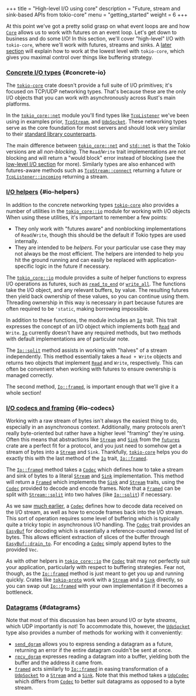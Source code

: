 +++
title = "High-level I/O using core"
description = "Future, stream and sink-based APIs from tokio-core"
menu = "getting_started"
weight = 6
+++

At this point we've got a pretty solid grasp on what event loops are and how
[`Core`] allows us to work with futures on an event loop. Let's get down to
business and do some I/O! In this section, we'll cover "high-level" I/O with
`tokio-core`, where we'll work with futures, streams and sinks. A
[later section](../../going-deeper/core-low-level) will explain how to work at
the lowest level with `tokio-core`, which gives you maximal control over things
like buffering strategy.

### [Concrete I/O types](#concrete-io) {#concrete-io}

The [`tokio-core`] crate doesn't provide a full suite of I/O primitives; it's
focused on TCP/UDP networking types. That's because these are the only I/O
objects that you can work with asynchronously across Rust's main platforms.

In the [`tokio_core::net`] module you'll find types like
[`TcpListener`] we've been using in examples prior, [`TcpStream`], and
[`UdpSocket`]. These networking types serve as the core foundation for most
servers and should look very similar to their [standard library
counterparts][`std::net`].

The main difference between [`tokio_core::net`] and [`std::net`] is that the
Tokio versions are all *non-blocking*. The `Read`/`Write` trait implementations
are not blocking and will return a "would block" error instead of blocking (see
the [low-level I/O section](../../going-deeper/core-low-level) for more).
Similarly types are also enhanced with futures-aware methods such as
[`TcpStream::connect`] returning a future or [`TcpListener::incoming`] returning
a stream.

### [I/O helpers](#io-helpers) {#io-helpers}

In addition to the concrete networking types [`tokio-core`] also provides a
number of utilities in the [`tokio_core::io`] module for working with I/O
objects When using these utilities, it's important to remember a few points:

* They only work with "futures aware" and nonblocking
  implementations of `Read`/`Write`, though this should be the default if Tokio
  types are used internally.
* They are intended to be *helpers*. For your particular use case they may not
  always be the most efficient. The helpers are intended to help you hit the
  ground running and can easily be replaced with application-specific logic in
  the future if necessary.

The [`tokio_core::io`] module provides a suite of helper functions to express
I/O operations as futures, such as [`read_to_end`] or [`write_all`]. The
functions take the I/O object, and any relevant buffers, by value. The resulting
futures then yield back ownership of these values, so you can continue using
them.  Threading ownership in this way is necessary in part because futures are
often required to be `'static`, making borrowing impossible.

In addition to these functions, the module includes an [`Io`] trait. This trait
expresses the concept of an I/O object which implements both [`Read`] and
`Write`. [`Io`] currently doesn't have any required methods, but two methods
with default implementations are of particular note.

The [`Io::split`] method assists in working with "halves" of a stream
independently. This method essentially takes a `Read + Write` objects and
returns two objects that implement [`Read`] and `Write`, respectively. This can
often be convenient when working with futures to ensure ownership is
managed correctly.

The second method, [`Io::framed`], is important enough that we'll give it a
whole section!

### [I/O codecs and framing](#io-codecs) {#io-codecs}

Working with a raw stream of bytes isn't always the easiest thing to do,
especially in an asynchronous context. Additionally, many protocols aren't
really byte-oriented but rather have a higher level "framing" they're using.
Often this means that abstractions like [`Stream`] and [`Sink`] from the
[`futures`] crate are a perfect fit for a protocol, and you just need to somehow
get a stream of bytes into a [`Stream`] and `Sink`. Thankfully, [`tokio-core`]
helps you do exactly this with the last method of the [`Io`] trait,
[`Io::framed`].

The [`Io::framed`] method takes a [`Codec`] which defines how to take a stream
and sink of bytes to a literal [`Stream`] and [`Sink`] implementation. This
method will return a [`Framed`] which implements the [`Sink`] and [`Stream`]
traits, using the [`Codec`] provided to decode and encode frames. Note that a
[`Framed`] can be split with [`Stream::split`] into two halves (like
[`Io::split`]) if necessary.

As we saw [much earlier](../simple-server), a [`Codec`] defines how to decode
data received on the I/O stream, as well as how to encode frames back into the
I/O stream. This sort of operation requires some level of buffering which is
typically quite a tricky topic in asynchronous I/O handling. The [`Codec`] trait
provides an [`EasyBuf`] for decoding which is essentially a reference-counted
owned list of bytes. This allows efficient extraction of slices of the buffer
through [`EasyBuf::drain_to`]. For encoding a [`Codec`] simply append bytes to
the provided `Vec`.

As with other helpers in [`tokio_core::io`] the [`Codec`] trait may not
perfectly suit your application, particularly with respect to buffering
strategies. Fear not, though, as the [`Io::framed`] method is just meant to get
you up and running quickly. Crates like [`tokio-proto`] work with a [`Stream`]
and a [`Sink`] directly, so you can swap out [`Io::framed`] with your own
implementation if it becomes a bottleneck.

### [Datagrams](#datagrams) {#datagrams}

Note that most of this discussion has been around I/O or byte *streams*, which
UDP importantly is not! To accommodate this, however, the [`UdpSocket`] type
also provides a number of methods for working with it conveniently:

* [`send_dgram`] allows you to express sending a datagram as a future, returning
  an error if the entire datagram couldn't be sent at once.
* [`recv_dgram`] expresses reading a datagram into a buffer, yielding both the
  buffer and the address it came from.
* [`framed`][`UdpSocket::framed`] acts similarly to [`Io::framed`] in easing
  transformation of a [`UdpSocket`] to a [`Stream`] and a [`Sink`]. Note that
  this method takes a [`UdpCodec`] which differs from [`Codec`] to better suit
  datagrams as opposed to a byte stream.

[IOCP]: https://www.freebsd.org/cgi/man.cgi?query=kqueue&sektion=2
[`Core::handle`]: https://docs.rs/tokio-core/0.1/tokio_core/reactor/struct.Core.html#method.handle
[`Core::run`]: https://docs.rs/tokio-core/0.1/tokio_core/reactor/struct.Core.html#method.run
[`Core`]: https://docs.rs/tokio-core/0.1/tokio_core/reactor/struct.Core.html
[`Event`]: https://docs.rs/mio/0.6/mio/struct.Event.html
[`Future::wait`]: https://docs.rs/futures/0.1/futures/future/trait.Future.html#method.wait
[`Handle::spawn`]: https://docs.rs/tokio-core/0.1/tokio_core/reactor/struct.Handle.html#method.spawn
[`Handle`]: https://docs.rs/tokio-core/0.1/tokio_core/reactor/struct.Handle.html
[`Poll::poll`]: https://docs.rs/mio/0.6/mio/struct.Poll.html#method.poll
[`Poll`]: https://docs.rs/mio/0.6/mio/struct.Poll.html
[`Remote::spawn`]: https://docs.rs/tokio-core/0.1/tokio_core/reactor/struct.Remote.html#method.spawn
[`Remote`]: https://docs.rs/tokio-core/0.1/tokio_core/reactor/struct.Remote.html
[`TcpListener::bind`]: https://docs.rs/tokio-core/0.1/tokio_core/net/struct.TcpListener.html#method.bind
[`TcpListener`]: https://docs.rs/tokio-core/0.1/tokio_core/net/struct.TcpListener.html
[`TcpStream`]: https://docs.rs/tokio-core/0.1/tokio_core/net/struct.TcpStream.html
[`Token`]: https://docs.rs/mio/0.6/mio/struct.Token.html
[`UdpSocket`]: https://docs.rs/tokio-core/0.1/tokio_core/net/struct.UdpSocket.html
[`epoll`]: http://man7.org/linux/man-pages/man7/epoll.7.html
[`futures`]: https://docs.rs/futures/0.1
[`kqueue`]: https://www.freebsd.org/cgi/man.cgi?query=kqueue&sektion=2
[`mio`]: https://docs.rs/mio/0.6
[`tokio_core::reactor`]: https://docs.rs/tokio-core/0.1/tokio_core/reactor/index.html
[`tokio-core`]: https://docs.rs/tokio-core/0.1
[`tokio_core::net`]: https://docs.rs/tokio-core/0.1/tokio_core/net/
[`std::net`]: https://doc.rust-lang.org/std/net/
[`TcpStream::connect`]: https://docs.rs/tokio-core/0.1/tokio_core/net/struct.TcpStream.html#method.connect
[`TcpListener::incoming`]: https://docs.rs/tokio-core/0.1/tokio_core/net/struct.Incoming.html
[`tokio_core::io`]: https://docs.rs/tokio-core/0.1/tokio_core/io/
[`read_to_end`]: https://docs.rs/tokio-core/0.1/tokio_core/io/fn.read_to_end.html
[`write_all`]: https://docs.rs/tokio-core/0.1/tokio_core/io/fn.write_all.html
[`Io`]: https://docs.rs/tokio-core/0.1/tokio_core/io/trait.Io.html
[`Io::split`]: https://docs.rs/tokio-core/0.1/tokio_core/io/trait.Io.html#method.split
[`Io::framed`]: https://docs.rs/tokio-core/0.1/tokio_core/io/trait.Io.html#method.framed
[`Codec`]: https://docs.rs/tokio-core/0.1/tokio_core/io/trait.Codec.html
[`Framed`]: https://docs.rs/tokio-core/0.1/tokio_core/io/struct.Framed.html
[`Read`]: https://doc.rust-lang.org/std/io/trait.Read.html
[`Write`]: https://doc.rust-lang.org/std/io/trait.Write.html
[`Stream`]: https://docs.rs/futures/0.1/futures/stream/trait.Stream.html
[`Sink`]: https://docs.rs/futures/0.1/futures/sink/trait.Sink.html
[`Stream::split`]: https://docs.rs/futures/0.1/futures/stream/trait.Stream.html#method.split
[`EasyBuf`]: https://docs.rs/tokio-core/0.1.1/tokio_core/io/struct.EasyBuf.html
[`EasyBuf::drain_to`]: https://docs.rs/tokio-core/0.1.1/tokio_core/io/struct.EasyBuf.html#method.drain_to
[`tokio-proto`]: https://github.com/tokio-rs/tokio-proto
[`send_dgram`]: https://docs.rs/tokio-core/0.1.1/tokio_core/net/struct.UdpSocket.html#method.send_dgram
[`recv_dgram`]: https://docs.rs/tokio-core/0.1.1/tokio_core/net/struct.UdpSocket.html#method.recv_dgram
[`UdpSocket::framed`]: https://docs.rs/tokio-core/0.1.1/tokio_core/net/struct.UdpSocket.html#method.framed
[`UdpCodec`]: https://docs.rs/tokio-core/0.1.1/tokio_core/net/trait.UdpCodec.html
